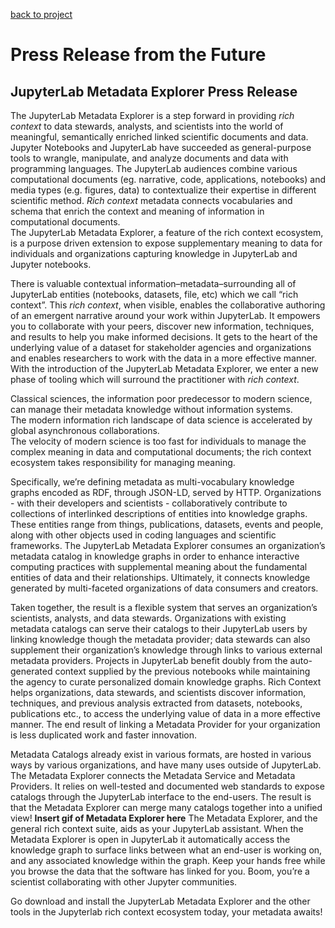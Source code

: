 [back to project](./README.md)

# Press Release from the Future

## JupyterLab Metadata Explorer Press Release

The JupyterLab Metadata Explorer is a step forward in providing _rich context_ to data stewards, analysts, and scientists into the world of meaningful, semantically enriched linked scientific documents and data.
Jupyter Notebooks and JupyterLab have succeeded as general-purpose tools to wrangle, manipulate, and analyze documents and data with programming languages.
The JupyterLab audiences combine various computational documents (eg. narrative, code, applications, notebooks) and media types (e.g. figures, data) to contextualize their expertise in different scientific method. 
_Rich context_ metadata connects vocabularies and schema that enrich the context and meaning of information in computational documents.  
The JupyterLab Metadata Explorer, a feature of the rich context ecosystem, is a purpose driven extension to expose supplementary meaning to data for individuals and organizations capturing knowledge in JupyterLab and Jupyter notebooks.


There is valuable contextual information–metadata–surrounding all of JupyterLab entities (notebooks, datasets, file, etc) which we call “rich context”. 
This _rich context_, when visible, enables the collaborative authoring of an emergent narrative around your work within JupyterLab. 
It empowers you to collaborate with your peers, discover new information, techniques, and results to help you make informed decisions. 
It gets to the heart of the underlying value of a dataset for stakeholder agencies and organizations and enables researchers to work with the data in a more effective manner. 
With the introduction of the JupyterLab Metadata Explorer, we enter a new phase of tooling which will surround the practitioner with _rich context_.

Classical sciences, the information poor predecessor to modern science, can manage their metadata knowledge without information systems.  
The modern information rich landscape of data science is accelerated by global asynchronous collaborations.  
The velocity of modern science is too fast for individuals to manage the complex meaning in data and computational documents; the rich context ecosystem takes responsibility for managing meaning.

Specifically, we’re defining metadata as multi-vocabulary knowledge graphs encoded as RDF, through JSON-LD, served by HTTP. 
Organizations - with their developers and scientists - collaboratively contribute to collections of interlinked descriptions of entities into knowledge graphs. 
These entities range from  things, publications, datasets, events and people, along with other objects used in coding languages and scientific frameworks. 
The JupyterLab Metadata Explorer consumes an organization’s metadata catalog in knowledge graphs in order to enhance interactive computing practices with supplemental meaning about the fundamental entities of data and their relationships. 
Ultimately, it connects knowledge generated by multi-faceted organizations of data consumers and creators.

Taken together, the result is a flexible system that serves an organization’s scientists, analysts, and data stewards. 
Organizations with existing metadata catalogs can serve their catalogs to their JupyterLab users by linking knowledge though the metadata provider; data stewards can also supplement their organization’s knowledge through links to various external metadata providers. 
Projects in JupyterLab benefit doubly from the auto-generated context supplied by the previous notebooks while maintaining the agency to curate personalized domain knowledge graphs. 
Rich Context helps organizations, data stewards, and scientists discover information, techniques, and previous analysis extracted from datasets, notebooks, publications etc., to access the underlying value of data in a more effective manner. 
The end result of linking a Metadata Provider for your organization is less duplicated work and faster innovation.

Metadata Catalogs already exist in various formats, are hosted in various ways by various organizations, and have many uses outside of JupyterLab. 
The Metadata Explorer connects the Metadata Service and Metadata Providers. 
It relies on well-tested and documented web standards to expose catalogs through the JupyterLab interface to the end-users. 
The result is that the Metadata Explorer can merge many catalogs together into a unified view! 
**Insert gif of Metadata Explorer here**
The Metadata Explorer, and the general rich context suite, aids as your JupyterLab assistant. 
When the Metadata Explorer is open in JupyterLab it automatically access the knowledge graph to surface links between what an end-user is working on, and any associated knowledge within the graph. 
Keep your hands free while you browse the data that the software has linked for you. 
Boom, you’re a scientist collaborating with other Jupyter communities.

Go download and install the JupyterLab Metadata Explorer and the other tools in the Jupyterlab rich context ecosystem today, your metadata awaits!